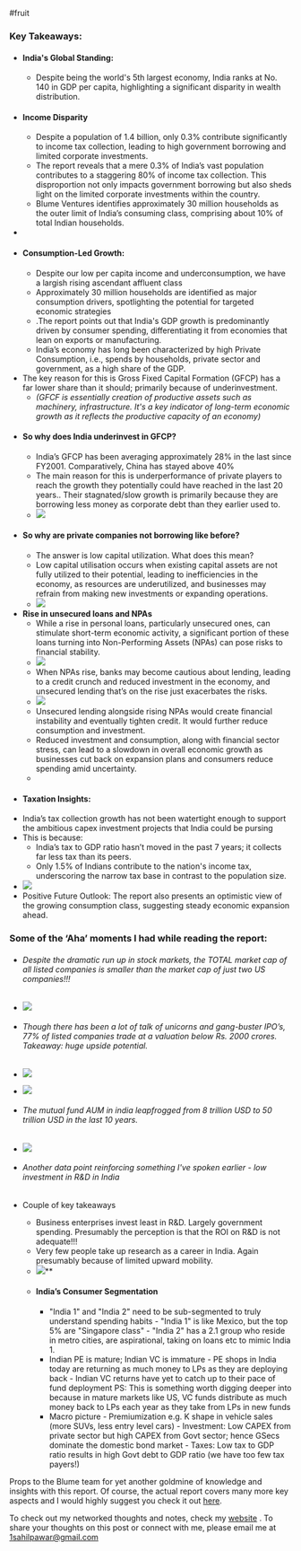 #fruit 
### Key Takeaways:
- #### India's Global Standing: 
	- Despite being the world's 5th largest economy, India ranks at No. 140 in GDP per capita, highlighting a significant disparity in wealth distribution.
- #### Income Disparity
	- Despite a population of 1.4 billion, only 0.3% contribute significantly to income tax collection, leading to high government borrowing and limited corporate investments.
	- The report reveals that a mere 0.3% of India’s vast population contributes to a staggering 80% of income tax collection. This disproportion not only impacts government borrowing but also sheds light on the limited corporate investments within the country.
	- Blume Ventures identifies approximately 30 million households as the outer limit of India’s consuming class, comprising about 10% of total Indian households.
- 
- #### Consumption-Led Growth:
	- Despite our low per capita income and underconsumption, we have a largish rising ascendant affluent class 
	- Approximately 30 million households are identified as major consumption drivers, spotlighting the potential for targeted economic strategies
	- .The report points out that India's GDP growth is predominantly driven by consumer spending, differentiating it from economies that lean on exports or manufacturing. 
	- India’s economy has long been characterized by high Private Consumption, i.e., spends by households, private sector and government, as a high share of the GDP. 
- The key reason for this is Gross Fixed Capital Formation (GFCP) has a far lower share than it should; primarily because of underinvestment. 
	- _(GFCF is essentially creation of productive assets such as machinery, infrastructure. It's a key indicator of long-term economic growth as it reflects the productive capacity of an economy)_ 
- #### So why does India underinvest in GFCP?
	- India’s GFCP has been averaging approximately 28% in the last since FY2001. Comparatively, China has stayed above 40%
	- The main reason for this is underperformance of private players to reach the growth they potentially could have reached in the last 20 years.. Their stagnated/slow growth is primarily because they are borrowing less money as corporate debt than they earlier used to.
	- ![](https://lh7-us.googleusercontent.com/XCwv1fBVjpmyLU5wvt0bO9Ew8JcFy4fWzYte80cuVlpwrbSScf3fsD43g2I-BFYYsUp-qTcc-8MChNDP3vtcEzOPlWScSBKzuaFf6OVFynJ-4uo6bN7FxbTiUyxFd_Ycy44BHcC3MfXcxJJg51Gm_MI)
- #### So why are private companies not borrowing like before?
	- The answer is low capital utilization. What does this mean?
	- Low capital utilisation occurs when existing capital assets are not fully utilized to their potential, leading to inefficiencies in the economy, as resources are underutilized, and businesses may refrain from making new investments or expanding operations.
	- ![](https://lh7-us.googleusercontent.com/4fxeWOReiL9FF_XOyh9m5mXd2cmZg7LoWeKADX_KBkR_TnpQOBpJK9Tn9fcnesNErtZDaQNL2WLSpDa0UdSlxGqJRYu35P_u2q_LEBx6Vy84zGgHQ65EXqhypPp2WWOvZBIeSZzi7IGm1hyxfRc-PoQ)
-  **Rise in unsecured loans and NPAs** 
	- While a rise in personal loans, particularly unsecured ones, can stimulate short-term economic activity, a significant portion of these loans turning into Non-Performing Assets (NPAs) can pose risks to financial stability.
	- ![](https://lh7-us.googleusercontent.com/kEJeQb7Zt9ai9RedRDHzXQ9eI52F9C-icx4nyfAqWdbWcAScuH-o4ujMIYtJ6vl7H-nW9qwEPPpxC27acr7s28u3tSCPekIw934HsP3eFhCCBB3L3_LP1GCFvgGFQU9DKb638ZjtBywERgLY6hp0ngg)
	- When NPAs rise, banks may become cautious about lending, leading to a credit crunch and reduced investment in the economy, and unsecured lending that’s on the rise just exacerbates the risks.
	- ![](https://lh7-us.googleusercontent.com/3wZy8WsLMCcENxYSrUB6Bz1FyrvbSELRUX6R_fCH-BQGrwRTJbxpMRUJE4Ev1RTPGZ0V3SIt4yy7gtt8fYvq7YsqAWxVbueN_VnEZTEMAJWCymLG02hw8_31McemhTug0WKDh1DhL6j37HIUVxMXB9c)
	- Unsecured lending alongside rising NPAs would create financial instability and eventually tighten credit. It would further reduce consumption and investment.
	- Reduced investment and consumption, along with financial sector stress, can lead to a slowdown in overall economic growth as businesses cut back on expansion plans and consumers reduce spending amid uncertainty.
	- 
- #### Taxation Insights:
- India’s tax collection growth has not been watertight enough to support the ambitious capex investment projects that India could be pursing
- This is because: 
	- India’s tax to GDP ratio hasn’t moved in the past 7 years; it collects far less tax than its peers.
	- Only 1.5% of Indians contribute to the nation's income tax, underscoring the narrow tax base in contrast to the population size.
- ![](https://lh7-us.googleusercontent.com/x9wS-OMwaV-ZpQmiaNcu_Nx8uF0ejv4U5XIxJaAoYeZwNOgA2gJnTqaGICmsq2NUWFpHVUphHzMQEQN61RpdxY2prFcjaywQSHI_h9N08qWKsr1zRkGB1PbCtV_ERnuPelZBg2QsZotpzIizpO2-oUs)
- Positive Future Outlook: The report also presents an optimistic view of the growing consumption class, suggesting steady economic expansion ahead.

### Some of the ‘Aha’ moments I had while reading the report: 

- ###### Despite the dramatic run up in stock markets, the TOTAL market cap of all listed companies is smaller than the market cap of just two US companies!!!
- ![](https://lh7-us.googleusercontent.com/jSrjOMfuyGXQJkeb8m0qI6buxd7rFCJ89mSALzEiQ399PdF8y10Jpcvi7Qyuryin6Rs7cZqnGzpSMhgSAWKkDaR5YN5FGCpTRNrKjFz-dUXGWe2fo3L6xeZWu-VtPBXtlUU6EAZwzLZnWYTvEkZkT5E)

- ###### Though there has been a lot of talk of unicorns and gang-buster IPO’s, 77% of listed companies trade at a valuation below Rs. 2000 crores. Takeaway: huge upside potential.
- ![](https://lh7-us.googleusercontent.com/jSrjOMfuyGXQJkeb8m0qI6buxd7rFCJ89mSALzEiQ399PdF8y10Jpcvi7Qyuryin6Rs7cZqnGzpSMhgSAWKkDaR5YN5FGCpTRNrKjFz-dUXGWe2fo3L6xeZWu-VtPBXtlUU6EAZwzLZnWYTvEkZkT5E)
- ![](https://lh7-us.googleusercontent.com/YOXU8b3Td6B5St4aApZu5JBUbcITKJhX6HBJuNORaNtf7NUcESkZz6ZyPN5ZWFUXKtzVpM9D9tkzAMTgsQIxBG90EE7N3daz4YAAiF_ugy_17rpZ7oAII6wRdYc1XX3pcHkl9m5-boJIAtTs6JUx3Gc)

- ###### The mutual fund AUM in india leapfrogged from 8 trillion USD to 50 trillion USD in the last 10 years.
- ![](https://lh7-us.googleusercontent.com/ksFJd8QGzDRGVzzyosZkBGjPr0JbiRgalObj09ri96CXarVPoNvRUFWYHL3Y08dp6YMlpfx5d9WaW7gknb7R8JXphuHhjOyL4UQ5yEt9wtbU9KUwW3Xj-0sgIOgxab_2ryuTaxPiOoSCix8lPLZd8fY)
- ###### Another data point reinforcing something I've spoken earlier - low investment in R&D in India 
- Couple of key takeaways 
	- Business enterprises invest least in R&D. Largely government spending. Presumably the perception is that the ROI on R&D is not adequate!!!
	- Very few people take up research as a career in India. Again presumably because of limited upward mobility. 
	- ![](https://lh7-us.googleusercontent.com/lEnjMXegfH6d02gm3dFwdr-ap5ce89dQWC5GI_l7LUntKY_NXgcmkunfQzYsEXma6TczGfu5Q1e_hC9JTvcnMB1dtBFaqW1UFLtld3RoGF_keO_2HR3mtdVvGlZBjkDpa6zLk0QyeqWSMalbAEpd8Tc)**
	- #### India’s Consumer Segmentation
		- "India 1" and "India 2" need to be sub-segmented to truly understand spending habits - "India 1" is like Mexico, but the top 5% are "Singapore class" - "India 2" has a 2.1 group who reside in metro cities, are aspirational, taking on loans etc to mimic India 1.
		- Indian PE is mature; Indian VC is immature - PE shops in India today are returning as much money to LPs as they are deploying back - Indian VC returns have yet to catch up to their pace of fund deployment PS: This is something worth digging deeper into because in mature markets like US, VC funds distribute as much money back to LPs each year as they take from LPs in new funds 
		- Macro picture - Premiumization e.g. K shape in vehicle sales (more SUVs, less entry level cars) - Investment: Low CAPEX from private sector but high CAPEX from Govt sector; hence GSecs dominate the domestic bond market - Taxes: Low tax to GDP ratio results in high Govt debt to GDP ratio (we have too few tax payers!)

Props to the Blume team for yet another goldmine of knowledge and insights with this report. Of course, the actual report covers many more key aspects and I would highly suggest you check it out [here](https://docsend.com/view/zqgfupfzyud499hn). 

To check out my networked thoughts and notes, check my [website](https://www.sahilpawarr.github.io) . To share your thoughts on this post or connect with me,  please email me at 1sahilpawar@gmail.com 